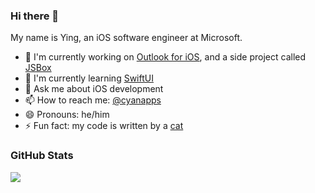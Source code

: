 ### Hi there 👋

My name is Ying, an iOS software engineer at Microsoft.

- 🔭 I'm currently working on [Outlook for iOS](https://apps.apple.com/us/app/id951937596), and a side project called [JSBox](https://apps.apple.com/us/app/id1312014438)
- 🌱 I'm currently learning [SwiftUI](https://developer.apple.com/xcode/swiftui/)
- 💬 Ask me about iOS development
- 📫 How to reach me: [@cyanapps](https://twitter.com/cyanapps)
- 😄 Pronouns: he/him
- ⚡ Fun fact: my code is written by a [cat](https://twitter.com/cyanapps/status/1219640123186405382)

### GitHub Stats

<img src="https://github-readme-stats.vercel.app/api?username=cyanzhong&hide_title=true&show_icons=true&icon_color=007aff&text_color=333&bg_color=fff" />
